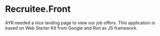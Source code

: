 # Recruitee.Front

AYR needed a nice landing page to view our job offers. This application is based on Web Starter Kit from Google and Riot as JS framework.

